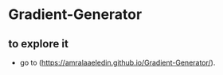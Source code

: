 # Gradient-Generator

## to explore it 
- go to (https://amralaaeledin.github.io/Gradient-Generator/).
